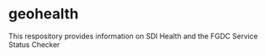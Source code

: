 # geohealth
This respository provides information on SDI Health and the FGDC Service Status Checker
